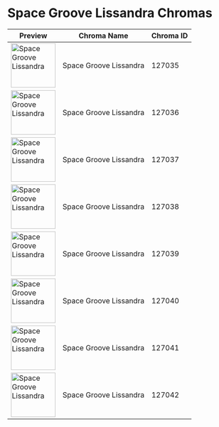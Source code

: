# Space Groove Lissandra Chromas

| Preview | Chroma Name | Chroma ID |
|---|---|---|
| <img src='https://raw.communitydragon.org/latest/plugins/rcp-be-lol-game-data/global/default/v1/champion-chroma-images/127/127035.png' alt='Space Groove Lissandra' width='100'> | Space Groove Lissandra | 127035 |
| <img src='https://raw.communitydragon.org/latest/plugins/rcp-be-lol-game-data/global/default/v1/champion-chroma-images/127/127036.png' alt='Space Groove Lissandra' width='100'> | Space Groove Lissandra | 127036 |
| <img src='https://raw.communitydragon.org/latest/plugins/rcp-be-lol-game-data/global/default/v1/champion-chroma-images/127/127037.png' alt='Space Groove Lissandra' width='100'> | Space Groove Lissandra | 127037 |
| <img src='https://raw.communitydragon.org/latest/plugins/rcp-be-lol-game-data/global/default/v1/champion-chroma-images/127/127038.png' alt='Space Groove Lissandra' width='100'> | Space Groove Lissandra | 127038 |
| <img src='https://raw.communitydragon.org/latest/plugins/rcp-be-lol-game-data/global/default/v1/champion-chroma-images/127/127039.png' alt='Space Groove Lissandra' width='100'> | Space Groove Lissandra | 127039 |
| <img src='https://raw.communitydragon.org/latest/plugins/rcp-be-lol-game-data/global/default/v1/champion-chroma-images/127/127040.png' alt='Space Groove Lissandra' width='100'> | Space Groove Lissandra | 127040 |
| <img src='https://raw.communitydragon.org/latest/plugins/rcp-be-lol-game-data/global/default/v1/champion-chroma-images/127/127041.png' alt='Space Groove Lissandra' width='100'> | Space Groove Lissandra | 127041 |
| <img src='https://raw.communitydragon.org/latest/plugins/rcp-be-lol-game-data/global/default/v1/champion-chroma-images/127/127042.png' alt='Space Groove Lissandra' width='100'> | Space Groove Lissandra | 127042 |

